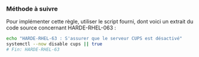 
### Méthode à suivre

Pour implémenter cette règle, utiliser le script fourni, dont voici un extrait du code source concernant HARDE-RHEL-063 :

``` {.bash .numberLines}
echo "HARDE-RHEL-63 : S'assurer que le serveur CUPS est désactivé"
systemctl --now disable cups || true
# Fin: HARDE-RHEL-63
```

